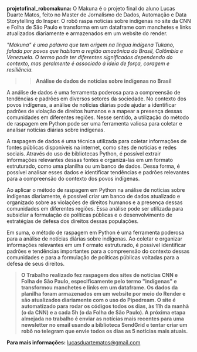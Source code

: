 **projetofinal_robomakuna:**
O Makuna é o projeto final do aluno Lucas Duarte Matos, feito no Master de Jornalismo de Dados, Automação e Data Storytelling do Insper. O robô raspa notícias sobre indígenas no site da CNN e Folha de São Paulo e transforma em um dataframe com manchetes e links atualizados diariamente e armazenados em um website do render.

*"Makuna" é uma palavra que tem origem na língua indígena Tukano, falada por povos que habitam a região amazônica do Brasil, Colômbia e Venezuela. O termo pode ter diferentes significados dependendo do contexto, mas geralmente é associado à ideia de força, coragem e resiliência.*


>> **Análise de dados de notícias sobre indígenas no Brasil**

A análise de dados é uma ferramenta poderosa para a compreensão de tendências e padrões em diversos setores da sociedade. 
No contexto dos povos indígenas, a análise de notícias diárias pode ajudar a identificar padrões de violação de direitos humanos e a mapear a presença dessas comunidades 
em diferentes regiões. Nesse sentido, a utilização do método de raspagem em Python pode ser uma ferramenta valiosa para coletar e analisar notícias diárias sobre 
indígenas.

A raspagem de dados é uma técnica utilizada para coletar informações de fontes públicas disponíveis na internet, como sites de notícias e redes sociais. 
Através do uso de bibliotecas Python, é possível extrair informações relevantes dessas fontes e organizá-las em um formato estruturado, como uma planilha ou um banco de 
dados. Dessa forma, é possível analisar esses dados e identificar tendências e padrões relevantes para a compreensão do contexto dos povos indígenas.

Ao aplicar o método de raspagem em Python na análise de notícias sobre indígenas diariamente, é possível criar um banco de dados atualizado e organizado sobre as violações
de direitos humanos e a presença dessas comunidades em diferentes regiões. Essa análise pode ser utilizada para subsidiar a formulação de políticas públicas e o 
desenvolvimento de estratégias de defesa dos direitos dessas populações.

Em suma, o método de raspagem em Python é uma ferramenta poderosa para a análise de notícias diárias sobre indígenas. Ao coletar e organizar informações relevantes em um f
ormato estruturado, é possível identificar padrões e tendências importantes para a compreensão do contexto dessas comunidades e para a formulação de políticas públicas 
voltadas para a defesa de seus direitos.

> **O Trabalho realizado fez raspagem dos sites de notícias CNN e Folha de São Paulo, especificamente pelo termo "indígenas" e transformou manchetes e links em um dataframe.
Os dados da planilha foram armazenados em um website por meio do Render e são atualizados diariamente com o uso do Pipedream. O site é automatizado para rodar os códigos 
todos os dias, às 11h da manhã (o da CNN) e a cada 5h (o da Folha de São Paulo). A próxima etapa almejada no trabalho é enviar as notícias mais recentes para uma newsletter no email usando a biblioteca SendGrid e tentar criar um robô no telegram que
envie todos os dias as 5 notícias mais atuais.** 

**Para mais informações:** lucasduartematos@gmail.com
